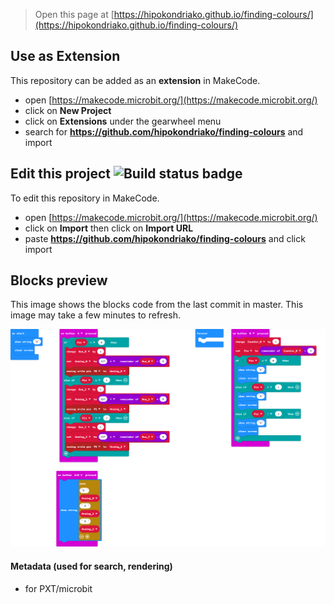 
> Open this page at [https://hipokondriako.github.io/finding-colours/](https://hipokondriako.github.io/finding-colours/)

## Use as Extension

This repository can be added as an **extension** in MakeCode.

* open [https://makecode.microbit.org/](https://makecode.microbit.org/)
* click on **New Project**
* click on **Extensions** under the gearwheel menu
* search for **https://github.com/hipokondriako/finding-colours** and import

## Edit this project ![Build status badge](https://github.com/hipokondriako/finding-colours/workflows/MakeCode/badge.svg)

To edit this repository in MakeCode.

* open [https://makecode.microbit.org/](https://makecode.microbit.org/)
* click on **Import** then click on **Import URL**
* paste **https://github.com/hipokondriako/finding-colours** and click import

## Blocks preview

This image shows the blocks code from the last commit in master.
This image may take a few minutes to refresh.

![A rendered view of the blocks](https://github.com/hipokondriako/finding-colours/raw/master/.github/makecode/blocks.png)

#### Metadata (used for search, rendering)

* for PXT/microbit
<script src="https://makecode.com/gh-pages-embed.js"></script><script>makeCodeRender("{{ site.makecode.home_url }}", "{{ site.github.owner_name }}/{{ site.github.repository_name }}");</script>
